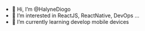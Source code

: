 - 👋 Hi, I’m @HalyneDiogo
- 👀 I’m interested in ReactJS, ReactNative, DevOps ...
- 🌱 I’m currently learning develop mobile devices


<!---
HalyneDiogo/HalyneDiogo is a ✨ special ✨ repository because its `README.md` (this file) appears on your GitHub profile.
You can click the Preview link to take a look at your changes.
--->
